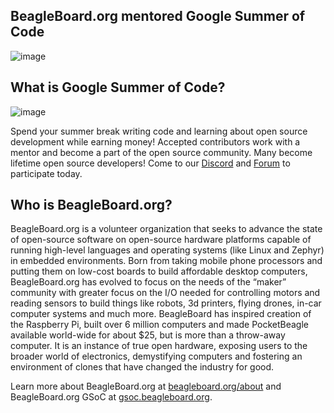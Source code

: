 ## BeagleBoard.org mentored Google Summer of Code

![image](https://github.com/user-attachments/assets/d9aca4b9-6ce3-438a-b10c-4550a6f7e3ca)

## What is Google Summer of Code?

![image](https://github.com/user-attachments/assets/e7dff97e-78e0-44de-8787-d21fc1f1cf67)

Spend your summer break writing code and learning about open source development while earning money! Accepted contributors work with a mentor and become a part of the open source community. Many become lifetime open source developers! Come to our [Discord](https://bbb.io/gsocchat) and [Forum](https://bbb.io/gsocml) to participate today.

## Who is BeagleBoard.org?

BeagleBoard.org is a volunteer organization that seeks to advance the state of open-source software on open-source hardware platforms capable of running high-level languages and operating systems (like Linux and Zephyr) in embedded environments. Born from taking mobile phone processors and putting them on low-cost boards to build affordable desktop computers, BeagleBoard.org has evolved to focus on the needs of the “maker” community with greater focus on the I/O needed for controlling motors and reading sensors to build things like robots, 3d printers, flying drones, in-car computer systems and much more. BeagleBoard has inspired creation of the Raspberry Pi, built over 6 million computers and made PocketBeagle available world-wide for about $25, but is more than a throw-away computer. It is an instance of true open hardware, exposing users to the broader world of electronics, demystifying computers and fostering an environment of clones that have changed the industry for good.

Learn more about BeagleBoard.org at [beagleboard.org/about](https://www.beagleboard.org/about) and BeagleBoard.org GSoC at [gsoc.beagleboard.org](https://gsoc.beagleboard.org).

<!--

**Here are some ideas to get you started:**

🙋‍♀️ A short introduction - what is your organization all about?
🌈 Contribution guidelines - how can the community get involved?
👩‍💻 Useful resources - where can the community find your docs? Is there anything else the community should know?
🍿 Fun facts - what does your team eat for breakfast?
🧙 Remember, you can do mighty things with the power of [Markdown](https://docs.github.com/github/writing-on-github/getting-started-with-writing-and-formatting-on-github/basic-writing-and-formatting-syntax)
-->
